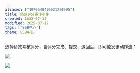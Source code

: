 ```yaml
---
aliases: ["1970548419021201995"]
title: 绩效评分操作事件
created: 2025-07-15
modified: 2025-07-15
tags: ['ESB中心']
theme: ESB中心
---
```


选择绩效考核评分，当评分完成、提交、退回后，即可触发该动作流：

![](8ca9fd518bc0c0d073433f5475c90c11.jpg)

![](d61c2f5ca6ae8428cf1366847756369c.jpg)